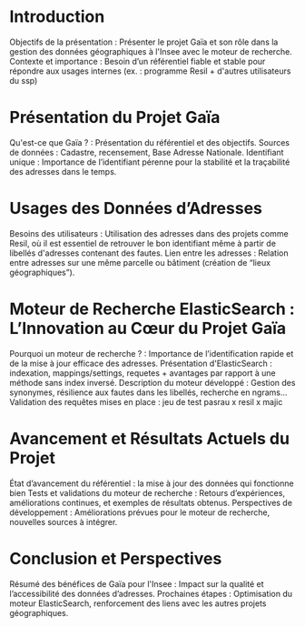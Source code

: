 # Introduction

Objectifs de la présentation : Présenter le projet Gaïa et son rôle dans la gestion des données géographiques à l'Insee avec le moteur de recherche.
Contexte et importance : Besoin d’un référentiel fiable et stable pour répondre aux usages internes (ex. : programme Resil + d'autres utilisateurs du ssp)

# Présentation du Projet Gaïa
Qu'est-ce que Gaïa ? : Présentation du référentiel et des objectifs.
Sources de données : Cadastre, recensement, Base Adresse Nationale.
Identifiant unique : Importance de l’identifiant pérenne pour la stabilité et la traçabilité des adresses dans le temps.

# Usages des Données d’Adresses
Besoins des utilisateurs : Utilisation des adresses dans des projets comme Resil, où il est essentiel de retrouver le bon identifiant même à partir de libellés d'adresses contenant des fautes.
Lien entre les adresses : Relation entre adresses sur une même parcelle ou bâtiment (création de “lieux géographiques”).

# Moteur de Recherche ElasticSearch : L’Innovation au Cœur du Projet Gaïa
Pourquoi un moteur de recherche ? : Importance de l’identification rapide et de la mise à jour efficace des adresses.
Présentation d'ElasticSearch : indexation, mappings/settings, requetes + avantages par rapport à une méthode sans index inversé.
Description du moteur développé : Gestion des synonymes, résilience aux fautes dans les libellés, recherche en ngrams...
Validation des requêtes mises en place : jeu de test pasrau x resil x majic

# Avancement et Résultats Actuels du Projet
État d’avancement du référentiel : la mise à jour des données qui fonctionne bien
Tests et validations du moteur de recherche : Retours d’expériences, améliorations continues, et exemples de résultats obtenus.
Perspectives de développement : Améliorations prévues pour le moteur de recherche, nouvelles sources à intégrer.

# Conclusion et Perspectives
Résumé des bénéfices de Gaïa pour l'Insee : Impact sur la qualité et l’accessibilité des données d’adresses.
Prochaines étapes : Optimisation du moteur ElasticSearch, renforcement des liens avec les autres projets géographiques.
